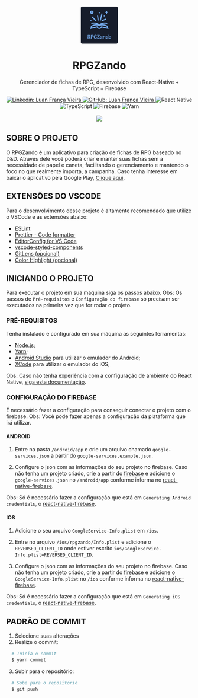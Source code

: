 <p align="center">
  <a href="https://github.com/Luanfv/app-rpgzando">
    <img alt="Logo - RPGZando" src="./src/assets/images/logo.png" width="100" height="100" style="border-radius: 4px;">
  </a>

  <h1 align="center">RPGZando</h1>

  <p align="center">
    Gerenciador de fichas de RPG, desenvolvido com React-Native + TypeScript + Firebase
  </p>
  
  <div align="center">
    <a alt="Linkedin: Luan França Vieira" href="https://www.linkedin.com/in/luanfv/">
      <img alt="Linkedin: Luan França Vieira" src="https://img.shields.io/badge/LinkedIn-0077B5?style=for-the-badge&logo=linkedin&logoColor=white" />
    </a>
    <a alt="GitHub: Luan França Vieira" href="https://github.com/Luanfv">
      <img alt="GitHub: Luan França Vieira" src="https://img.shields.io/badge/GitHub-100000?style=for-the-badge&logo=github&logoColor=white" />
    </a>
    <img alt="React Native" src="https://img.shields.io/badge/React_Native-20232A?style=for-the-badge&logo=react&logoColor=61DAFB" />
    <img alt="TypeScript" src="https://img.shields.io/badge/TypeScript-007ACC?style=for-the-badge&logo=typescript&logoColor=white" />
    <img alt="Firebase" src="https://img.shields.io/badge/Firebase-039BE5?style=for-the-badge&logo=Firebase&logoColor=white" />
    <img alt="Yarn" src="https://img.shields.io/badge/Yarn-2C8EBB?style=for-the-badge&logo=yarn&logoColor=white" />
  </div>
  
  <br />
  
  <div align="center">
    <a href="https://play.google.com/store/apps/details?id=com.rpgzando">
      <img src="https://lh3.googleusercontent.com/cjsqrWQKJQp9RFO7-hJ9AfpKzbUb_Y84vXfjlP0iRHBvladwAfXih984olktDhPnFqyZ0nu9A5jvFwOEQPXzv7hr3ce3QVsLN8kQ2Ao=s0"   />
    </a>
  </div>
</p>


## SOBRE O PROJETO

O RPGZando é um aplicativo para criação de fichas de RPG baseado no D&D. Através dele você poderá criar e manter suas fichas sem a necessidade de papel e caneta, facilitando o gerenciamento e mantendo o foco no que realmente importa, a campanha. Caso tenha interesse em baixar o aplicativo pela Google Play, [Clique aqui](https://play.google.com/store/apps/details?id=com.rpgzando).


## EXTENSÕES DO VSCODE

Para o desenvolvimento desse projeto é altamente recomendado que utilize o VSCode e as extensões abaixo:

- [ESLint](https://marketplace.visualstudio.com/items?itemName=dbaeumer.vscode-eslint)
- [Prettier - Code formatter](https://marketplace.visualstudio.com/items?itemName=esbenp.prettier-vscode)
- [EditorConfig for VS Code](https://marketplace.visualstudio.com/items?itemName=EditorConfig.EditorConfig)
- [vscode-styled-components](https://marketplace.visualstudio.com/items?itemName=jpoissonnier.vscode-styled-components)
- [GitLens (opcional)](https://marketplace.visualstudio.com/items?itemName=eamodio.gitlens)
- [Color Highlight (opcional)](https://marketplace.visualstudio.com/items?itemName=naumovs.color-highlight)


## INICIANDO O PROJETO

Para executar o projeto em sua maquina siga os passos abaixo. 
Obs: Os passos de `Pré-requisitos` e `Configuração do firebase` só precisam ser executados na primeira vez que for rodar o projeto.

### PRÉ-REQUISITOS

Tenha instalado e configurado em sua máquina as seguintes ferramentas: 

- [Node.js](https://nodejs.org/en/);
- [Yarn](https://yarnpkg.com/);
- [Android Studio](https://developer.android.com/studio) para utilizar o emulador do Android;
- [XCode](https://developer.apple.com/xcode/) para utilizar o emulador do iOS;
  
Obs: Caso não tenha experiência com a configuração de ambiente do React Native, [siga esta documentação](https://react-native.rocketseat.dev/).

### CONFIGURAÇÂO DO FIREBASE

É necessário fazer a configuração para conseguir conectar o projeto com o firebase.
Obs: Você pode fazer apenas a configuração da plataforma que irá utilizar.

#### ANDROID

1. Entre na pasta `/android/app` e crie um arquivo chamado `google-services.json` a partir do `google-services.example.json`.

2. Configure o json com as informações do seu projeto no firebase. 
Caso não tenha um projeto criado, crie a partir do [firebase](https://firebase.google.com/) e 
adicione o `google-services.json` no `/android/app` 
conforme informa no [react-native-firebase](https://rnfirebase.io/#2-android-setup).

Obs: Só é necessário fazer a configuração que está em `Generating Android credentials`, o [react-native-firebase](https://rnfirebase.io/).

#### IOS

1. Adicione o seu arquivo `GoogleService-Info.plist` em `/ios`.

2. Entre no arquivo `/ios/rpgzando/Info.plist` e adicione o `REVERSED_CLIENT_ID` onde estiver escrito `ios/GoogleService-Info.plist=REVERSED_CLIENT_ID`.

3. Configure o json com as informações do seu projeto no firebase. 
Caso não tenha um projeto criado, crie a partir do [firebase](https://firebase.google.com/) e 
adicione o `GoogleService-Info.plist` no `/ios` 
conforme informa no [react-native-firebase](https://rnfirebase.io/#3-ios-setup).

Obs: Só é necessário fazer a configuração que está em `Generating iOS credentials`, o [react-native-firebase](https://rnfirebase.io/).

## PADRÃO DE COMMIT

1. Selecione suas alterações
2. Realize o commit:

```bash
  # Inicia o commit
  $ yarn commit
```

3. Subir para o repositório:

```bash
  # Sobe para o repositório
  $ git push
```
